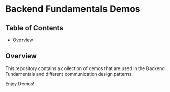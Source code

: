 # Backend Fundamentals Demos

## Table of Contents

- [Overview](#overview)

## Overview

This repository contains a collection of demos that are used in the Backend Fundamentals and different communication design patterns.

Enjoy Demos!
